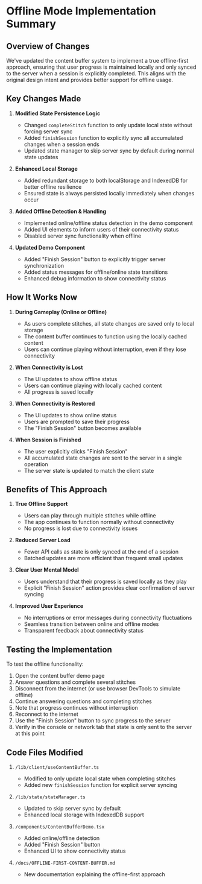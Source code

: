 # Offline Mode Implementation Summary

## Overview of Changes

We've updated the content buffer system to implement a true offline-first approach, ensuring that user progress is maintained locally and only synced to the server when a session is explicitly completed. This aligns with the original design intent and provides better support for offline usage.

## Key Changes Made

1. **Modified State Persistence Logic**
   - Changed `completeStitch` function to only update local state without forcing server sync
   - Added `finishSession` function to explicitly sync all accumulated changes when a session ends
   - Updated state manager to skip server sync by default during normal state updates

2. **Enhanced Local Storage**
   - Added redundant storage to both localStorage and IndexedDB for better offline resilience
   - Ensured state is always persisted locally immediately when changes occur

3. **Added Offline Detection & Handling**
   - Implemented online/offline status detection in the demo component
   - Added UI elements to inform users of their connectivity status
   - Disabled server sync functionality when offline

4. **Updated Demo Component**
   - Added "Finish Session" button to explicitly trigger server synchronization
   - Added status messages for offline/online state transitions
   - Enhanced debug information to show connectivity status

## How It Works Now

1. **During Gameplay (Online or Offline)**
   - As users complete stitches, all state changes are saved only to local storage
   - The content buffer continues to function using the locally cached content
   - Users can continue playing without interruption, even if they lose connectivity

2. **When Connectivity is Lost**
   - The UI updates to show offline status
   - Users can continue playing with locally cached content
   - All progress is saved locally

3. **When Connectivity is Restored**
   - The UI updates to show online status
   - Users are prompted to save their progress
   - The "Finish Session" button becomes available

4. **When Session is Finished**
   - The user explicitly clicks "Finish Session"
   - All accumulated state changes are sent to the server in a single operation
   - The server state is updated to match the client state

## Benefits of This Approach

1. **True Offline Support**
   - Users can play through multiple stitches while offline
   - The app continues to function normally without connectivity
   - No progress is lost due to connectivity issues

2. **Reduced Server Load**
   - Fewer API calls as state is only synced at the end of a session
   - Batched updates are more efficient than frequent small updates

3. **Clear User Mental Model**
   - Users understand that their progress is saved locally as they play
   - Explicit "Finish Session" action provides clear confirmation of server syncing

4. **Improved User Experience**
   - No interruptions or error messages during connectivity fluctuations
   - Seamless transition between online and offline modes
   - Transparent feedback about connectivity status

## Testing the Implementation

To test the offline functionality:

1. Open the content buffer demo page
2. Answer questions and complete several stitches
3. Disconnect from the internet (or use browser DevTools to simulate offline)
4. Continue answering questions and completing stitches
5. Note that progress continues without interruption
6. Reconnect to the internet
7. Use the "Finish Session" button to sync progress to the server
8. Verify in the console or network tab that state is only sent to the server at this point

## Code Files Modified

1. `/lib/client/useContentBuffer.ts`
   - Modified to only update local state when completing stitches
   - Added new `finishSession` function for explicit server syncing

2. `/lib/state/stateManager.ts`
   - Updated to skip server sync by default
   - Enhanced local storage with IndexedDB support

3. `/components/ContentBufferDemo.tsx`
   - Added online/offline detection
   - Added "Finish Session" button
   - Enhanced UI to show connectivity status

4. `/docs/OFFLINE-FIRST-CONTENT-BUFFER.md`
   - New documentation explaining the offline-first approach